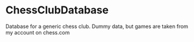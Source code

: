 # ChessClubDatabase
Database for a generic chess club. Dummy data, but games are taken from my account on chess.com
